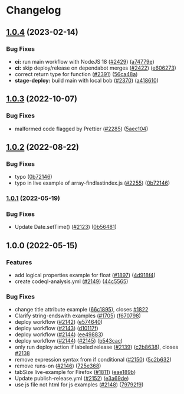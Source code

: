 # Changelog

## [1.0.4](https://github.com/mdn/interactive-examples/compare/v1.0.3...v1.0.4) (2023-02-14)


### Bug Fixes

* **ci:** run main workflow with NodeJS 18 ([#2429](https://github.com/mdn/interactive-examples/issues/2429)) ([a74779e](https://github.com/mdn/interactive-examples/commit/a74779ecd2381e011405ae609fe5eaf09c36598d))
* **ci:** skip deploy/release on dependabot merges ([#2422](https://github.com/mdn/interactive-examples/issues/2422)) ([e606273](https://github.com/mdn/interactive-examples/commit/e606273bd6a182cf52962e6fc222bdf7e48d70f1))
* correct return type for function ([#2391](https://github.com/mdn/interactive-examples/issues/2391)) ([56ca48a](https://github.com/mdn/interactive-examples/commit/56ca48a7ea9d7ddd429e0fb678e4d1ee3d72c372))
* **stage-deploy:** build main with local bob ([#2370](https://github.com/mdn/interactive-examples/issues/2370)) ([a418610](https://github.com/mdn/interactive-examples/commit/a41861014c4aa618ea54976b2de27557ec52b070))

## [1.0.3](https://github.com/mdn/interactive-examples/compare/v1.0.2...v1.0.3) (2022-10-07)


### Bug Fixes

* malformed code flagged by Prettier ([#2285](https://github.com/mdn/interactive-examples/issues/2285)) ([5aec104](https://github.com/mdn/interactive-examples/commit/5aec1045155bbf6589fb261e82a84581cf45b0a2))

## [1.0.2](https://github.com/mdn/interactive-examples/compare/v1.0.1...v1.0.2) (2022-08-22)

### Bug Fixes

- typo ([0b72146](https://github.com/mdn/interactive-examples/commit/0b721460e6493cafbb240de51e98bb84d2521f5b))
- typo in live example of array-findlastindex.js ([#2255](https://github.com/mdn/interactive-examples/issues/2255)) ([0b72146](https://github.com/mdn/interactive-examples/commit/0b721460e6493cafbb240de51e98bb84d2521f5b))

### [1.0.1](https://github.com/mdn/interactive-examples/compare/v1.0.0...v1.0.1) (2022-05-19)

### Bug Fixes

- Update Date.setTime() ([#2123](https://github.com/mdn/interactive-examples/issues/2123)) ([0b56481](https://github.com/mdn/interactive-examples/commit/0b5648128f6a94e96fe964a746b320922deb4b8e))

## 1.0.0 (2022-05-15)

### Features

- add logical properties example for float ([#1897](https://github.com/mdn/interactive-examples/issues/1897)) ([4d918f4](https://github.com/mdn/interactive-examples/commit/4d918f4aa7b8cb0cd0a0e3506f9de99c97cb52d4))
- create codeql-analysis.yml ([#2149](https://github.com/mdn/interactive-examples/issues/2149)) ([44c5565](https://github.com/mdn/interactive-examples/commit/44c55650f908dc98226402074a562b2df640f6c1))

### Bug Fixes

- change title attribute example ([66c1895](https://github.com/mdn/interactive-examples/commit/66c189582fbf8dc55c30ac2e4418c6cee109a142)), closes [#1822](https://github.com/mdn/interactive-examples/issues/1822)
- Clarify string-endswith examples ([#1705](https://github.com/mdn/interactive-examples/issues/1705)) ([f670798](https://github.com/mdn/interactive-examples/commit/f670798b647f865dfbf32ddcc3da95c325c65a00))
- deploy workflow ([#2142](https://github.com/mdn/interactive-examples/issues/2142)) ([e574640](https://github.com/mdn/interactive-examples/commit/e57464069e0e5e1802fbc40329d4a2ca794e1553))
- deploy workflow ([#2143](https://github.com/mdn/interactive-examples/issues/2143)) ([d10117f](https://github.com/mdn/interactive-examples/commit/d10117f67c6f71525b52f0a19c42a1c26f22a87c))
- deploy workflow ([#2144](https://github.com/mdn/interactive-examples/issues/2144)) ([ee49883](https://github.com/mdn/interactive-examples/commit/ee49883d6de6ed4e7ddffdcdc758fdd71b51902c))
- deploy workflow ([#2144](https://github.com/mdn/interactive-examples/issues/2144)) ([#2145](https://github.com/mdn/interactive-examples/issues/2145)) ([b543cac](https://github.com/mdn/interactive-examples/commit/b543caccc4980791a436741161ea044a91a50e67))
- only run deploy action if labeled release ([#2139](https://github.com/mdn/interactive-examples/issues/2139)) ([c2b8638](https://github.com/mdn/interactive-examples/commit/c2b863819a4e940cf66db0fde7ee0b5e7119df4c)), closes [#2138](https://github.com/mdn/interactive-examples/issues/2138)
- remove expression syntax from if conditional ([#2150](https://github.com/mdn/interactive-examples/issues/2150)) ([5c2b632](https://github.com/mdn/interactive-examples/commit/5c2b6327ef1415d16333a1c2fffb729dba6edb39))
- remove runs-on ([#2146](https://github.com/mdn/interactive-examples/issues/2146)) ([725e368](https://github.com/mdn/interactive-examples/commit/725e3688af8cbdd85fcf060dce7b35c4d1b8a644))
- tabSize live-example for Firefox ([#1811](https://github.com/mdn/interactive-examples/issues/1811)) ([eae189b](https://github.com/mdn/interactive-examples/commit/eae189bc34864e088494c134570682deac053997))
- Update publish-release.yml ([#2152](https://github.com/mdn/interactive-examples/issues/2152)) ([e3a69de](https://github.com/mdn/interactive-examples/commit/e3a69dee905c71c0b2e92d2186004686ca347006))
- use js file not html for js examples ([#2148](https://github.com/mdn/interactive-examples/issues/2148)) ([79792f9](https://github.com/mdn/interactive-examples/commit/79792f9e5fdbe3b5ba606097ff843a3217cdad89))
